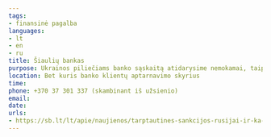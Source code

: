 ```yaml
---
tags:
- finansinė pagalba
languages:
- lt
- en
- ru
title: Šiaulių bankas
purpose: Ukrainos piliečiams banko sąskaitą atidarysime nemokamai, taip pat 12 mėn. netaikysime paslaugų plano „Tradicinis Ukrainos piliečiams“ mokesčio. Ukrainiečiai kviečiami atvykti į bet kurį Šiaulių banko klientų aptarnavimo skyrių. Vizitui prašome užsiregistruoti telefonu arba internetu, pasirinkus artimiausią skyrių.
location: Bet kuris banko klientų aptarnavimo skyrius
time: 
phone: +370 37 301 337 (skambinant iš užsienio)
email: 
date: 
urls:
- https://sb.lt/lt/apie/naujienos/tarptautines-sankcijos-rusijai-ir-ka-verta-zinoti-klientams
---
```

